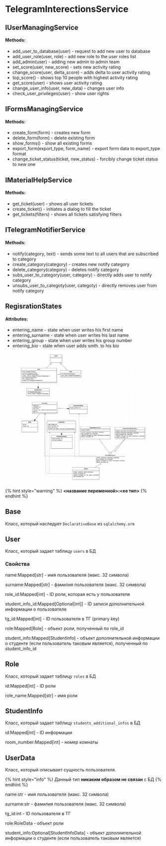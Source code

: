 # TelegramInterectionsService



## IUserManagingService

#### Methods:

* add\_user\_to\_database(user) - request to add new user to database&#x20;
* add\_user\_role(user, role) - add new role to the user roles list
* add\_admin(user) - adding new admin to admin team
* set\_score(user, new\_score) - sets new activity rating
* change\_score(user, delta\_score) - adds delta to user activity rating
* top\_score() - shows top 10 people with highest activity rating
* get\_score(user) - shows user activity rating
* change\_user\_info(user, new\_data) - changes user info
* check\_user\_privileges(user) - show user rights

## IFormsManagingService

#### Methods:

* create\_form(form) - creates new form
* delete\_form(form) - delete existing form
* show\_forms() - show all existing forms
* export\_form(export\_type, form\_name) - export form data to export\_type format
* change\_ticket\_status(ticket, new\_status) - forcibly change ticket status to new one

## IMaterialHelpService

#### Methods:

* get\_ticket(user) - shows all user tickets
* create\_ticket() - initiates a dialog to fill the ticket
* get\_tickets(filters) - shows all tickets satisfying filters



## ITelegramNotifierService

#### Methods:

* notify(category, text) - sends some text to all users that are subscribed to category
* create\_category(category) - creates new notify category
* delete\_category(category) - deletes notify category
* subs\_user\_to\_category(user, category) - directly adds user to notify category
* unsubs\_user\_to\_categoty(user, categoty) - directly removes user from notify category



## RegisrationStates

#### Attributes:

* entering\_name - state when user writes his first name
* entering\_surname - state when user writes his last name
* entering\_group - state when user writes his group number
* entering\_bio - state when user adds smth. to his bio

<figure><img src=".gitbook/assets/image (1).png" alt=""><figcaption></figcaption></figure>

{% hint style="warning" %}
&#x20;**<название переменной>:<ее тип>**
{% endhint %}

## Base

Класс, который наследует `DeclarativeBase` из `sqlalchemy.orm`

## User

Класс, который задает таблицу `users` в БД

### Свойства

name:Mapped\[str] - имя пользователя (макс. 32 символа)

surname:Mapped\[str] - фамилия пользователя (макс. 32 символа)

role\_id:Mapped\[int] - ID роли, которая есть у пользователя

student\_info\_id:Mapped\[Optional\[int]] - ID записи дополнительной информации о пользователе

tg\_id:Mapped\[int] - ID пользователя в ТГ (primary key)

role:Mapped\[Role] - объект роли, полученный по role\_id

student\_info:Mapped\[StudentInfo] - объект дополнительной информации о студенте (если пользователь таковым является), полученный по student\_info\_id

## Role

Класс, который задает таблицу `roles` в БД

id:Mapped\[int] - ID роли

role\_name:Mapped\[str] - имя роли

## StudentInfo

Класс, который задает таблицу `students_additional_infos` в БД

id:Mapped\[int] - ID информации

room\_number:Mapped\[int] - номер комнаты

## UserData

Класс, который описывает сущность пользователя.

{% hint style="info" %}
Данный тип **никаким образом не связан** с БД
{% endhint %}

name:str - имя пользователя (макс. 32 символа)

surname:str - фамилия пользователя (макс. 32 символа)

tg\_id:int - ID пользователя в ТГ

role:RoleData - объект роли

student\_info:Optional\[StudentInfoData] - объект дополнительной информации о студенте (если пользователь таковым является)
